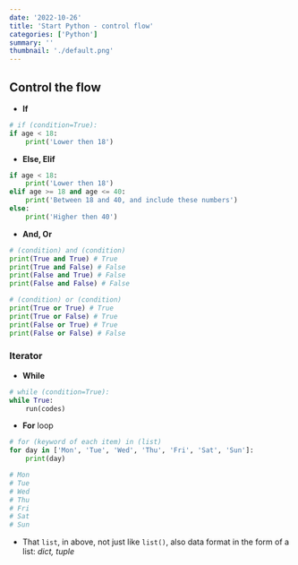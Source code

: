 ```yaml
---
date: '2022-10-26'
title: 'Start Python - control flow'
categories: ['Python']
summary: ''
thumbnail: './default.png'
---
```


## Control the flow

- **If**
```python
# if (condition=True):
if age < 18:
	print('Lower then 18')
```

- **Else, Elif**
```python
if age < 18:
	print('Lower then 18')
elif age >= 18 and age <= 40:
	print('Between 18 and 40, and include these numbers')
else: 
	print('Higher then 40')
```

- **And, Or**
```python
# (condition) and (condition)
print(True and True) # True
print(True and False) # False
print(False and True) # False
print(False and False) # False

# (condition) or (condition)
print(True or True) # True
print(True or False) # True
print(False or True) # True
print(False or False) # False
```

### Iterator
- **While**
```python
# while (condition=True):
while True:
	run(codes)
```

- **For** loop
```python
# for (keyword of each item) in (list)
for day in ['Mon', 'Tue', 'Wed', 'Thu', 'Fri', 'Sat', 'Sun']:
	print(day)

# Mon
# Tue
# Wed
# Thu
# Fri
# Sat
# Sun
```
- That `list`, in above, not just like `list()`, also data format in the form of a list: _dict, tuple_